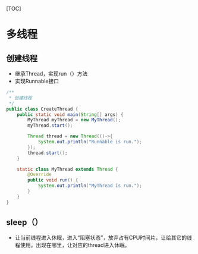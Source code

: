 [TOC]

# 多线程

## 创建线程

* 继承Thread，实现run（）方法
* 实现Runnable接口

```java
/**
 * 创建线程
 */
public class CreateThread {
    public static void main(String[] args) {
        MyThread myThread = new MyThread();
        myThread.start();

        Thread thread = new Thread(()->{
            System.out.println("Runnable is run.");
        });
        thread.start();
    }

    static class MyThread extends Thread {
        @Override
        public void run() {
            System.out.println("MyThread is run.");
        }
    }
}
```

## sleep（）

* 让当前线程进入休眠，进入“阻塞状态”，放弃占有CPU时间片，让给其它的线程使用。出现在哪里，让对应的thread进入休眠。









































